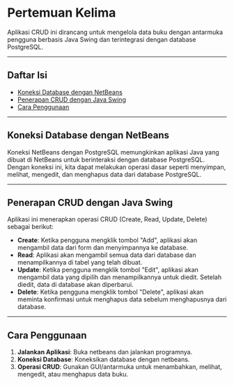 # Pertemuan Kelima

Aplikasi CRUD ini dirancang untuk mengelola data buku dengan antarmuka pengguna berbasis Java Swing dan terintegrasi dengan database PostgreSQL.

---

## Daftar Isi
- [Koneksi Database dengan NetBeans](#koneksi-database-dengan-netbeans)
- [Penerapan CRUD dengan Java Swing](#penerapan-crud-dengan-java-swing)
- [Cara Penggunaan](#cara-penggunaan)

---

## Koneksi Database dengan NetBeans

Koneksi NetBeans dengan PostgreSQL memungkinkan aplikasi Java yang dibuat di NetBeans untuk berinteraksi dengan database PostgreSQL. Dengan koneksi ini, kita dapat melakukan operasi dasar seperti menyimpan, melihat, mengedit, dan menghapus data dari database PostgreSQL.

---

## Penerapan CRUD dengan Java Swing

Aplikasi ini menerapkan operasi CRUD (Create, Read, Update, Delete) sebagai berikut:

- **Create**: Ketika pengguna mengklik tombol "Add", aplikasi akan mengambil data dari form dan menyimpannya ke database.
- **Read**: Aplikasi akan mengambil semua data dari database dan menampilkannya di tabel yang telah dibuat.
- **Update**: Ketika pengguna mengklik tombol "Edit", aplikasi akan mengambil data yang dipilih dan menampilkannya untuk diedit. Setelah diedit, data di database akan diperbarui.
- **Delete**: Ketika pengguna mengklik tombol "Delete", aplikasi akan meminta konfirmasi untuk menghapus data sebelum menghapusnya dari database.

---

## Cara Penggunaan

1. **Jalankan Aplikasi**: Buka netbeans dan jalankan programnya.
2. **Koneksi Database**: Koneksikan database dengan netbeans.
3. **Operasi CRUD**: Gunakan GUI/antarmuka untuk menambahkan, melihat, mengedit, atau menghapus data buku.
